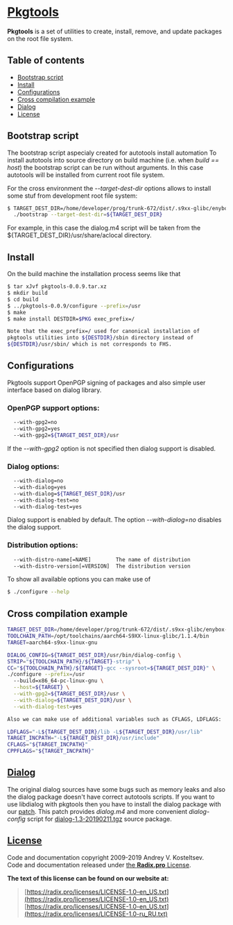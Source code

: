 
# [Pkgtools](https://radix.pro/build-system/pkgtool/)

**Pkgtools** is a set of utilities to create, install, remove, and update
packages on the root file system.

## Table of contents

* [Bootstrap script](#user-content-bootstrap-script)
* [Install](#user-content-install)
* [Configurations](#user-content-configurations)
* [Cross compilation example](#user-content-cross-compilation-example)
* [Dialog](#user-content-dialog)
* [License](#user-content-license)


## Bootstrap script

The bootstrap script aspecialy created for autotools install automation
To install autotools into source directory on build machine (i.e. when
*build == host*) the bootstrap script can be run without arguments. In this
case autotools will be installed from current root file system.

For the cross environment the *--target-dest-dir* options allows to install
some stuf from development root file system:

```Bash
$ TARGET_DEST_DIR=/home/developer/prog/trunk-672/dist/.s9xx-glibc/enybox-x2 \
  ./bootstrap --target-dest-dir=${TARGET_DEST_DIR}
```

For example, in this case the dialog.m4 script will be taken from the
${TARGET_DEST_DIR}/usr/share/aclocal directory.


## Install

On the build machine the installation process seems like that

```Bash
$ tar xJvf pkgtools-0.0.9.tar.xz
$ mkdir build
$ cd build
$ ../pkgtools-0.0.9/configure --prefix=/usr
$ make
$ make install DESTDIR=$PKG exec_prefix=/

Note that the exec_prefix=/ used for canonical installation of
pkgtools utilities into ${DESTDIR}/sbin directory instead of
${DESTDIR}/usr/sbin/ which is not corresponds to FHS.
```


## Configurations

Pkgtools support OpenPGP signing of packages and also simple
user interface based on dialog library.

### OpenPGP support options:

```Bash
  --with-gpg2=no
  --with-gpg2=yes
  --with-gpg2=${TARGET_DEST_DIR}/usr
```

If the *--with-gpg2* option is not specified then dialog support
is disabled.

### Dialog options:

```Bash
  --with-dialog=no
  --with-dialog=yes
  --with-dialog=${TARGET_DEST_DIR}/usr
  --with-dialog-test=no
  --with-dialog-test=yes
```

Dialog support is enabled by default. The option *--with-dialog=no*
disables the dialog support.


### Distribution options:

```Bash
  --with-distro-name[=NAME]        The name of distribution
  --with-distro-version[=VERSION]  The distribution version
```

To show all available options you can make use of

```Bash
$ ./configure --help
```


## Cross compilation example

```Bash
TARGET_DEST_DIR=/home/developer/prog/trunk-672/dist/.s9xx-glibc/enybox-x2
TOOLCHAIN_PATH=/opt/toolchains/aarch64-S9XX-linux-glibc/1.1.4/bin
TARGET=aarch64-s9xx-linux-gnu

DIALOG_CONFIG=${TARGET_DEST_DIR}/usr/bin/dialog-config \
STRIP="${TOOLCHAIN_PATH}/${TARGET}-strip" \
CC="${TOOLCHAIN_PATH}/${TARGET}-gcc --sysroot=${TARGET_DEST_DIR}" \
./configure --prefix=/usr
  --build=x86_64-pc-linux-gnu \
  --host=${TARGET} \
  --with-gpg2=${TARGET_DEST_DIR}/usr \
  --with-dialog=${TARGET_DEST_DIR}/usr \
  --with-dialog-test=yes

Also we can make use of additional variables such as CFLAGS, LDFLAGS:

LDFLAGS="-L${TARGET_DEST_DIR}/lib -L${TARGET_DEST_DIR}/usr/lib"
TARGET_INCPATH="-L${TARGET_DEST_DIR}/usr/include"
CFLAGS="${TARGET_INCPATH}"
CPPFLAGS="${TARGET_INCPATH}"
```


## [Dialog](https://invisible-island.net/dialog/dialog.html)

The original dialog sources have some bugs such as memory leaks and also
the dialog package doesn't have correct autotools scripts. If you want to
use libdialog with pkgtools then you have to install the dialog package
with our [patch](doc/dialog/dialog-1.3-20190211.patch). This patch provides
*dialog.m4* and more convenient *dialog-config* script for
[dialog-1.3-20190211.tgz](ftp://ftp.invisible-island.net/dialog/dialog-1.3-20190211.tgz)
source package.


## [License](https://radix.pro/legal/licenses/)

Code and documentation copyright 2009-2019 Andrey V. Kosteltsev.<br/>
Code and documentation released under [the **Radix.pro** License](LICENSE).

**The text of this license can be found on our website at:**

> [https://radix.pro/licenses/LICENSE-1.0-en_US.txt](https://radix.pro/licenses/LICENSE-1.0-en_US.txt)<br/>
> [https://radix.pro/licenses/LICENSE-1.0-en_US.txt](https://radix.pro/licenses/LICENSE-1.0-ru_RU.txt)
